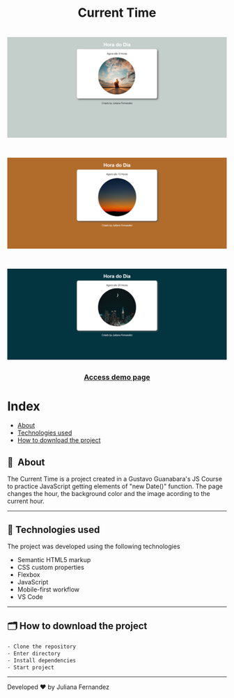 <h1 align="center">
    Current Time
</h1>

<h1 align="center">
<img width="800" src="assets/img/presentation1.PNG" alt="My cool logo"/>
  </h1>
  <h1 align="center">
<img width="800" src="assets/img/presentation2.PNG" alt="My cool logo"/>
  </h1>
  <h1 align="center">
<img width="800" src="assets/img/presentation3.PNG" alt="My cool logo"/>
  </h1>

<h3 align="center">
    <a href="https://starbucks-pag.netlify.app/">Access demo page</a>
<h3 >

# Index

- [About](#-about)
- [Technologies used](#-technologies-used)
- [How to download the project](#-how-to-download-the-project)

## 🔖&nbsp; About

The Current Time is a project created in a Gustavo Guanabara's JS Course to practice JavaScript getting elements of "new Date()" function. The page changes the hour, the background color and the image acording to the current hour.


---

## 🚀 Technologies used

The project was developed using the following technologies

- Semantic HTML5 markup
- CSS custom properties
- Flexbox
- JavaScript
- Mobile-first workflow
- VS Code

---

## 🗂 How to download the project

    - Clone the repository
    - Enter directory
    - Install dependencies
    - Start project
   
---

Developed ❤ by Juliana Fernandez
